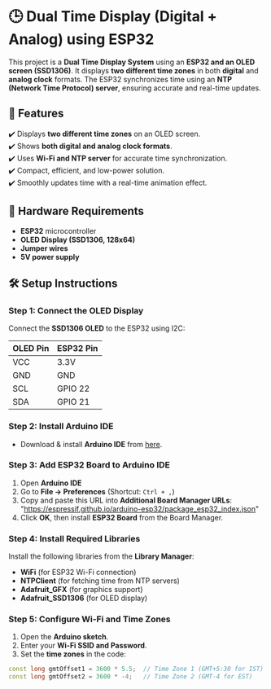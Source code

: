 # 🕒 Dual Time Display (Digital + Analog) using ESP32  

This project is a **Dual Time Display System** using an **ESP32 and an OLED screen (SSD1306)**. It displays **two different time zones** in both **digital** and **analog clock** formats. The ESP32 synchronizes time using an **NTP (Network Time Protocol) server**, ensuring accurate and real-time updates.  

## 📌 Features  
✔️ Displays **two different time zones** on an OLED screen.  
✔️ Shows **both digital and analog clock formats**.  
✔️ Uses **Wi-Fi and NTP server** for accurate time synchronization.  
✔️ Compact, efficient, and low-power solution.  
✔️ Smoothly updates time with a real-time animation effect.  

## 🔧 Hardware Requirements  
- **ESP32** microcontroller  
- **OLED Display (SSD1306, 128x64)**  
- **Jumper wires**  
- **5V power supply**  

## 🛠️ Setup Instructions  

### Step 1: Connect the OLED Display  
Connect the **SSD1306 OLED** to the ESP32 using I2C:  

| OLED Pin | ESP32 Pin |
|----------|----------|
| VCC      | 3.3V     |
| GND      | GND      |
| SCL      | GPIO 22  |
| SDA      | GPIO 21  |

### Step 2: Install Arduino IDE  
- Download & install **Arduino IDE** from [here](https://www.arduino.cc/en/software).  

### Step 3: Add ESP32 Board to Arduino IDE  
1. Open **Arduino IDE**  
2. Go to **File -> Preferences** (Shortcut: `Ctrl + ,`)  
3. Copy and paste this URL into **Additional Board Manager URLs**: "https://espressif.github.io/arduino-esp32/package_esp32_index.json"
4. Click **OK**, then install **ESP32 Board** from the Board Manager.  

### Step 4: Install Required Libraries  
Install the following libraries from the **Library Manager**:  
- **WiFi** (for ESP32 Wi-Fi connection)  
- **NTPClient** (for fetching time from NTP servers)  
- **Adafruit_GFX** (for graphics support)  
- **Adafruit_SSD1306** (for OLED display)  

### Step 5: Configure Wi-Fi and Time Zones  
1. Open the **Arduino sketch**.  
2. Enter your **Wi-Fi SSID and Password**.  
3. Set the **time zones** in the code:  
```cpp
const long gmtOffset1 = 3600 * 5.5;  // Time Zone 1 (GMT+5:30 for IST)
const long gmtOffset2 = 3600 * -4;   // Time Zone 2 (GMT-4 for EST)

